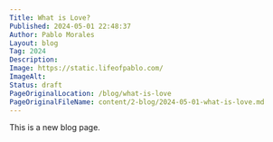 ```yaml
---
Title: What is Love?
Published: 2024-05-01 22:48:37
Author: Pablo Morales
Layout: blog
Tag: 2024
Description: 
Image: https://static.lifeofpablo.com/
ImageAlt: 
Status: draft
PageOriginalLocation: /blog/what-is-love
PageOriginalFileName: content/2-blog/2024-05-01-what-is-love.md
---
```

This is a new blog page.